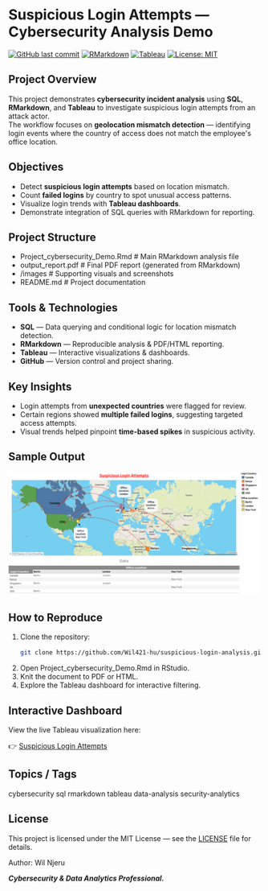 # Suspicious Login Attempts — Cybersecurity Analysis Demo

[![GitHub last commit](https://img.shields.io/github/last-commit/Wil421-hu/suspicious-login-analysis)](https://github.com/Wil421-hu/suspicious-login-analysis)
[![RMarkdown](https://img.shields.io/badge/RMarkdown-Analysis-blue)](Project_cybersecurity_Demo.Rmd)
[![Tableau](https://img.shields.io/badge/Tableau-Dashboard-orange)](https://public.tableau.com/app/profile/wil.jero/viz/SuspiciousLoginAttempts/Project_Dashboard)
[![License: MIT](https://img.shields.io/badge/License-MIT-green.svg)](LICENSE)

## Project Overview
This project demonstrates **cybersecurity incident analysis** using **SQL**, **RMarkdown**, and **Tableau** to investigate suspicious login attempts from an attack actor.  
The workflow focuses on **geolocation mismatch detection** — identifying login events where the country of access does not match the employee's office location.

## Objectives
- Detect **suspicious login attempts** based on location mismatch.
- Count **failed logins** by country to spot unusual access patterns.
- Visualize login trends with **Tableau dashboards**.
- Demonstrate integration of SQL queries with RMarkdown for reporting.

## Project Structure
- Project_cybersecurity_Demo.Rmd # Main RMarkdown analysis file
- output_report.pdf # Final PDF report (generated from RMarkdown)
- /images # Supporting visuals and screenshots
- README.md # Project documentation

## Tools & Technologies
- **SQL** — Data querying and conditional logic for location mismatch detection.
- **RMarkdown** — Reproducible analysis & PDF/HTML reporting.
- **Tableau** — Interactive visualizations & dashboards.
- **GitHub** — Version control and project sharing.

## Key Insights
- Login attempts from **unexpected countries** were flagged for review.
- Certain regions showed **multiple failed logins**, suggesting targeted access attempts.
- Visual trends helped pinpoint **time-based spikes** in suspicious activity.

## Sample Output
![View Dashboard](dashboard_image.png)

## How to Reproduce
1. Clone the repository:
   ```bash
   git clone https://github.com/Wil421-hu/suspicious-login-analysis.git
2. Open Project_cybersecurity_Demo.Rmd in RStudio.
3. Knit the document to PDF or HTML.
4. Explore the Tableau dashboard for interactive filtering.

## Interactive Dashboard
View the live Tableau visualization here:

👉 [Suspicious Login Attempts](https://public.tableau.com/app/profile/wil.jero/viz/SuspiciousLoginAttempts/Project_Dashboard)

##  Topics / Tags
cybersecurity sql rmarkdown tableau data-analysis security-analytics

##  License
This project is licensed under the MIT License — see the [LICENSE](LICENSE) file for details.


Author: Wil Njeru

___Cybersecurity & Data Analytics Professional.___
